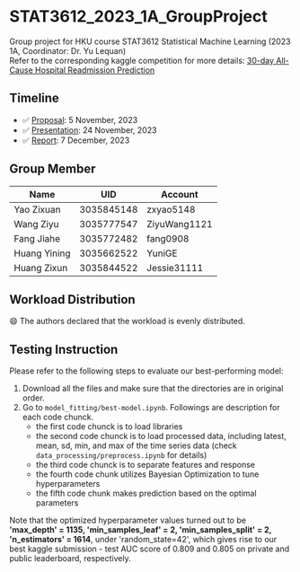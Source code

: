 # STAT3612_2023_1A_GroupProject
Group project for HKU course STAT3612 Statistical Machine Learning (2023 1A, Coordinator: Dr. Yu Lequan)  
Refer to the corresponding kaggle competition for more details: [30-day All-Cause Hospital Readmission Prediction](https://www.kaggle.com/competitions/30-day-all-cause-hospital-readmission-prediction)

## Timeline
- ✅ [Proposal](https://github.com/zxyao5148/STAT3612_2023_1A_GroupProject/blob/main/proposal.pdf): 5 November, 2023  
- ✅ [Presentation](https://github.com/zxyao5148/STAT3612_2023_1A_GroupProject/blob/main/presentation.pdf): 24 November, 2023
- ✅ [Report](https://github.com/zxyao5148/STAT3612_2023_1A_GroupProject/blob/main/report.pdf): 7 December, 2023  

## Group Member

| Name | UID | Account |
| ------------- | ------------- | ----------------- |
| Yao Zixuan  | 3035845148  | zxyao5148 |
| Wang Ziyu  | 3035777547 | ZiyuWang1121 |
| Fang Jiahe | 3035772482 | fang0908 |
| Huang Yining | 3035662522 | YuniGE  |
| Huang Zixun | 3035844522 | Jessie31111 |

## Workload Distribution
:smile: The authors declared that the workload is evenly distributed.

## Testing Instruction
Please refer to the following steps to evaluate our best-performing model:  
1. Download all the files and make sure that the directories are in original order.
2. Go to `model_fitting/best-model.ipynb`. Followings are description for each code chunck.
   - the first code chunck is to load libraries 
   - the second code chunck is to load processed data, including latest, mean, sd, min, and max of the time series data (check `data_processing/preprocess.ipynb` for details)
   - the third code chunck is to separate features and response
   - the fourth code chunk utilizes Bayesian Optimization to tune hyperparameters
   - the fifth code chunk makes prediction based on the optimal parameters  

Note that the optimized hyperparameter values turned out to be __'max_depth' = 1135, 'min_samples_leaf' = 2, 'min_samples_split' = 2, 'n_estimators' = 1614__, under 'random_state=42', which gives rise to our best kaggle submission - test AUC score of 0.809 and 0.805 on private and public leaderboard, respectively.


